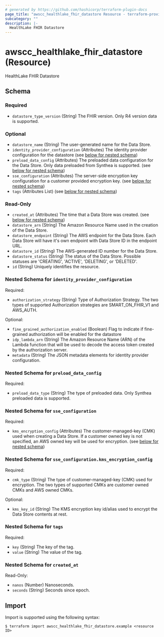 ```yaml
---
# generated by https://github.com/hashicorp/terraform-plugin-docs
page_title: "awscc_healthlake_fhir_datastore Resource - terraform-provider-awscc"
subcategory: ""
description: |-
  HealthLake FHIR Datastore
---
```


# awscc_healthlake_fhir_datastore (Resource)

HealthLake FHIR Datastore



<!-- schema generated by tfplugindocs -->
## Schema

### Required

- `datastore_type_version` (String) The FHIR version. Only R4 version data is supported.

### Optional

- `datastore_name` (String) The user-generated name for the Data Store.
- `identity_provider_configuration` (Attributes) The identity provider configuration for the datastore (see [below for nested schema](#nestedatt--identity_provider_configuration))
- `preload_data_config` (Attributes) The preloaded data configuration for the Data Store. Only data preloaded from Synthea is supported. (see [below for nested schema](#nestedatt--preload_data_config))
- `sse_configuration` (Attributes) The server-side encryption key configuration for a customer provided encryption key. (see [below for nested schema](#nestedatt--sse_configuration))
- `tags` (Attributes List) (see [below for nested schema](#nestedatt--tags))

### Read-Only

- `created_at` (Attributes) The time that a Data Store was created. (see [below for nested schema](#nestedatt--created_at))
- `datastore_arn` (String) The Amazon Resource Name used in the creation of the Data Store.
- `datastore_endpoint` (String) The AWS endpoint for the Data Store. Each Data Store will have it's own endpoint with Data Store ID in the endpoint URL.
- `datastore_id` (String) The AWS-generated ID number for the Data Store.
- `datastore_status` (String) The status of the Data Store. Possible statuses are 'CREATING', 'ACTIVE', 'DELETING', or 'DELETED'.
- `id` (String) Uniquely identifies the resource.

<a id="nestedatt--identity_provider_configuration"></a>
### Nested Schema for `identity_provider_configuration`

Required:

- `authorization_strategy` (String) Type of Authorization Strategy. The two types of supported Authorization strategies are SMART_ON_FHIR_V1 and AWS_AUTH.

Optional:

- `fine_grained_authorization_enabled` (Boolean) Flag to indicate if fine-grained authorization will be enabled for the datastore
- `idp_lambda_arn` (String) The Amazon Resource Name (ARN) of the Lambda function that will be used to decode the access token created by the authorization server.
- `metadata` (String) The JSON metadata elements for identity provider configuration.


<a id="nestedatt--preload_data_config"></a>
### Nested Schema for `preload_data_config`

Required:

- `preload_data_type` (String) The type of preloaded data. Only Synthea preloaded data is supported.


<a id="nestedatt--sse_configuration"></a>
### Nested Schema for `sse_configuration`

Required:

- `kms_encryption_config` (Attributes) The customer-managed-key (CMK) used when creating a Data Store. If a customer owned key is not specified, an AWS owned key will be used for encryption. (see [below for nested schema](#nestedatt--sse_configuration--kms_encryption_config))

<a id="nestedatt--sse_configuration--kms_encryption_config"></a>
### Nested Schema for `sse_configuration.kms_encryption_config`

Required:

- `cmk_type` (String) The type of customer-managed-key (CMK) used for encryption. The two types of supported CMKs are customer owned CMKs and AWS owned CMKs.

Optional:

- `kms_key_id` (String) The KMS encryption key id/alias used to encrypt the Data Store contents at rest.



<a id="nestedatt--tags"></a>
### Nested Schema for `tags`

Required:

- `key` (String) The key of the tag.
- `value` (String) The value of the tag.


<a id="nestedatt--created_at"></a>
### Nested Schema for `created_at`

Read-Only:

- `nanos` (Number) Nanoseconds.
- `seconds` (String) Seconds since epoch.

## Import

Import is supported using the following syntax:

```shell
$ terraform import awscc_healthlake_fhir_datastore.example <resource ID>
```
